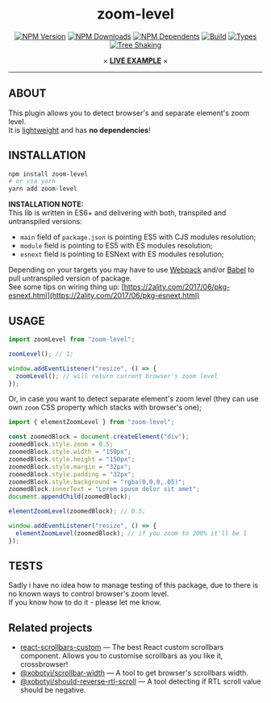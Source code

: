 <div align="center">

# zoom-level

[![NPM Version](https://flat.badgen.net/npm/v/zoom-level)](https://www.npmjs.com/package/zoom-level)
[![NPM Downloads](https://flat.badgen.net/npm/dm/zoom-level)](https://www.npmjs.com/package/zoom-level)
[![NPM Dependents](https://flat.badgen.net/npm/dependents/zoom-level)](https://www.npmjs.com/package/zoom-level)
[![Build](https://img.shields.io/github/workflow/status/xobotyi/zoom-level/CI?style=flat-square)](https://github.com/xobotyi/zoom-level/actions)
[![Types](https://flat.badgen.net/npm/types/zoom-level)](https://www.npmjs.com/package/zoom-level)
[![Tree Shaking](https://flat.badgen.net/bundlephobia/tree-shaking/zoom-level)](https://bundlephobia.com/result?p=zoom-level)

× **[LIVE EXAMPLE](https://codesandbox.io/s/zoomlevel-live-example-841ns)** ×

</div>

---

## ABOUT

This plugin allows you to detect browser's and separate element's zoom level.  
It is [lightweight](https://bundlephobia.com/result?p=zoom-level) and has **no dependencies**!

## INSTALLATION

```bash
npm install zoom-level
# or via yarn
yarn add zoom-level
```

**INSTALLATION NOTE:**  
This lib is written in ES6+ and delivering with both, transpiled and untranspiled versions:

- `main` field of `package.json` is pointing ES5 with CJS modules resolution;
- `module` field is pointing to ES5 with ES modules resolution;
- `esnext` field is pointing to ESNext with ES modules resolution;

Depending on your targets you may have to use [Webpack](https://webpack.js.org/) and/or
[Babel](http://babeljs.io/) to pull untranspiled version of package.  
See some tips on wiring thing
up: [https://2ality.com/2017/06/pkg-esnext.html](https://2ality.com/2017/06/pkg-esnext.html)

## USAGE

```javascript
import zoomLevel from "zoom-level";

zoomLevel(); // 1;

window.addEventListener("resize", () => {
  zoomLevel(); // will return current browser's zoom level
});
```

Or, in case you want to detect separate element's zoom level (they can use own `zoom` CSS property
which stacks with browser's one);

```javascript
import { elementZoomLevel } from "zoom-level";

const zoomedBlock = document.createElement("div");
zoomedBlock.style.zoom = 0.5;
zoomedBlock.style.width = "150px";
zoomedBlock.style.height = "150px";
zoomedBlock.style.margin = "32px";
zoomedBlock.style.padding = "32px";
zoomedBlock.style.background = "rgba(0,0,0,.05)";
zoomedBlock.innerText = "Lorem ipusm dolor sit amet";
document.appendChild(zoomedBlock);

elementZoomLevel(zoomedBlock); // 0.5;

window.addEventListener("resize", () => {
  elementZoomLevel(zoomedBlock); // if you zoom to 200% it'll be 1
});
```

## TESTS

Sadly i have no idea how to manage testing of this package, due to there is no known ways to control
browser's zoom level.  
If you know how to do it - please let me know.

## Related projects

- [react-scrollbars-custom](https://www.npmjs.com/package/react-scrollbars-custom) &mdash; The best
  React custom scrollbars component. Allows you to customise scrollbars as you like it,
  crossbrowser!
- [@xobotyi/scrollbar-width](https://www.npmjs.com/package/@xobotyi/scrollbar-width) &mdash; A tool
  to get browser's scrollbars width.
- [@xobotyi/should-reverse-rtl-scroll](https://www.npmjs.com/package/@xobotyi/should-reverse-rtl-scroll)
  &mdash; A tool detecting if RTL scroll value should be negative.
